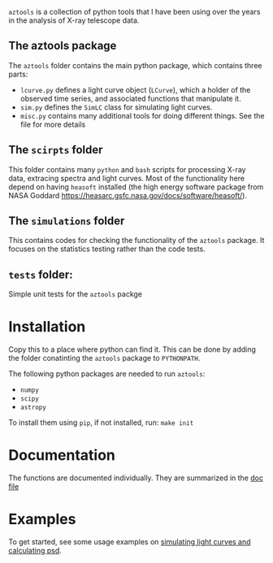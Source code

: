 `aztools` is a collection of python tools that I have been using over the years in the analysis of X-ray telescope data.

## The aztools package
The `aztools` folder contains the main python package, which contains three parts:
- `lcurve.py` defines a light curve object (`LCurve`), which a holder of the observed time series, and associated functions that manipulate it.
- `sim.py` defines the `SimLC` class for simulating light curves.
- `misc.py` contains many additional tools for doing different things. See the file for more details


## The `scirpts` folder
This folder contains many `python` and `bash` scripts for processing X-ray data, extracing spectra and light curves. Most of the functionality here depend on having `heasoft` installed (the high energy software package from NASA Goddard https://heasarc.gsfc.nasa.gov/docs/software/heasoft/).


## The `simulations` folder
This contains codes for checking the functionality of the `aztools` package. It focuses on the statistics testing rather than the code tests.

## `tests` folder:
Simple unit tests for the `aztools` packge


# Installation
Copy this to a place where python can find it. This can be done by adding the folder conatinting the `aztools` package to `PYTHONPATH`.

The following python packages are needed to run `aztools`:
- `numpy`
- `scipy`
- `astropy`

To install them using `pip`, if not installed, run: `make init`

# Documentation
The functions are documented individually. They are summarized in the [doc file]

# Examples
To get started, see some usage examples on [simulating light curves and calculating psd].


[doc file]: docs
[simulating light curves and calculating psd]: examples/example1
